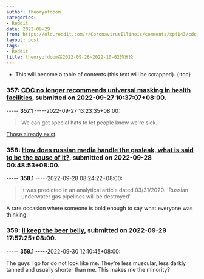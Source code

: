 ```yaml
---
author: theoryofdoom
categories:
- Reddit
date: 2022-09-29
from: https://old.reddit.com/r/CoronavirusIllinois/comments/xp4143/cdc_no_longer_recommends_universal_masking_in/
layout: post
tags:
- Reddit
title: theoryofdoom在2022-09-26~2022-10-02的言论
---
```


* This will become a table of contents (this text will be scrapped).
{:toc}

### 357: [CDC no longer recommends universal masking in health facilities](https://old.reddit.com/r/CoronavirusIllinois/comments/xp4143/cdc_no_longer_recommends_universal_masking_in/), submitted on 2022-09-27 10:37:07+08:00.

----- __357.1__ -----2022-09-27 13:23:35+08:00:

> We can get special hats to let people know we're sick.

[Those already exist](https://www.trumpstore.com/products/classic-maga-hat/).

### 358: [How does russian media handle the gasleak, what is said to be the cause of it?](https://old.reddit.com/r/AskARussian/comments/xplza6/how_does_russian_media_handle_the_gasleak_what_is/), submitted on 2022-09-28 00:48:53+08:00.

----- __358.1__ -----2022-09-28 08:24:22+08:00:

> It was predicted in an analytical article dated 03/31/2020: 'Russian underwater gas pipelines will be destroyed'

A rare occasion where someone is bold enough to say what everyone was thinking.

### 359: [il keep the beer belly](https://old.reddit.com/r/SuddenlyGay/comments/xr3oy9/il_keep_the_beer_belly/), submitted on 2022-09-29 17:57:25+08:00.

----- __359.1__ -----2022-09-30 12:10:45+08:00:

The guys I go for do not look like me.  They're less muscular, less darkly tanned and usually shorter than me.  This makes me the minority?

